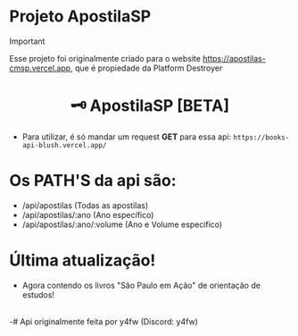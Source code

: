 # Projeto ApostilaSP

> [!IMPORTANT]
> Esse projeto foi originalmente criado para o website https://apostilas-cmsp.vercel.app, que é propiedade da Platform Destroyer

<div align="center">
    <h1>🗝️ ApostilaSP [BETA]</h1>
</div>

- Para utilizar, é só mandar um request **GET** para essa api:
```https://books-api-blush.vercel.app/```

# Os PATH'S da api são:
- /api/apostilas (Todas as apostilas)
- /api/apostilas/:ano (Ano específico)
- /api/apostilas/:ano/:volume (Ano e Volume específico)

# Última atualização!
- Agora contendo os livros "São Paulo em Ação" de orientação de estudos!
<br>
-# Api originalmente feita por y4fw (Discord: y4fw)


